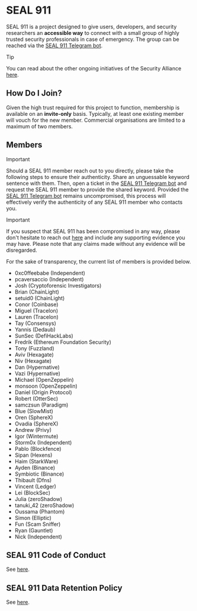 # SEAL 911

SEAL 911 is a project designed to give users, developers, and security researchers an **accessible way** to connect with a small group of highly trusted security professionals in case of emergency. The group can be reached via the [SEAL 911 Telegram bot](https://t.me/seal_911_bot).

> [!TIP]
> You can read about the other ongoing initiatives of the Security Alliance [here](https://securityalliance.org).

## How Do I Join?

Given the high trust required for this project to function, membership is available on an **invite-only** basis. Typically, at least one existing member will vouch for the new member. Commercial organisations are limited to a maximum of two members.

## Members

> [!IMPORTANT]
> Should a SEAL 911 member reach out to you directly, please take the following steps to ensure their authenticity. Share an unguessable keyword sentence with them. Then, open a ticket in the [SEAL 911 Telegram bot](https://t.me/seal_911_bot) and request the SEAL 911 member to provide the shared keyword. Provided the [SEAL 911 Telegram bot](https://t.me/seal_911_bot) remains uncompromised, this process will effectively verify the authenticity of any SEAL 911 member who contacts you.

> [!IMPORTANT]
> If you suspect that SEAL 911 has been compromised in any way, please don't hesitate to reach out [here](https://securityalliance.org/.well-known/security.txt) and include any supporting evidence you may have. Please note that any claims made without any evidence will be disregarded.

For the sake of transparency, the current list of members is provided below.

- 0xc0ffeebabe (Independent)
- pcaversaccio (Independent)
- Josh (Cryptoforensic Investigators)
- Brian (ChainLight)
- setuid0 (ChainLight)
- Conor (Coinbase)
- Miguel (Tracelon)
- Lauren (Tracelon)
- Tay (Consensys)
- Yannis (Dedaub)
- SunSec (DefiHackLabs)
- Fredrik (Ethereum Foundation Security)
- Tony (Fuzzland)
- Aviv (Hexagate)
- Niv (Hexagate)
- Dan (Hypernative)
- Vazi (Hypernative)
- Michael (OpenZeppelin)
- monsoon (OpenZeppelin)
- Daniel (Origin Protocol)
- Robert (OtterSec)
- samczsun (Paradigm)
- Blue (SlowMist)
- Oren (SphereX)
- Ovadia (SphereX)
- Andrew (Privy)
- Igor (Wintermute)
- Storm0x (Independent)
- Pablo (Blockfence)
- Sipan (Hexens)
- Haim (StarkWare)
- Ayden (Binance)
- Symbiotic (Binance)
- Thibault (Dfns)
- Vincent (Ledger)
- Lei (BlockSec)
- Julia (zeroShadow)
- tanuki_42 (zeroShadow)
- Oussama (Phantom)
- Simon (Elliptic)
- Fun (Scam Sniffer)
- Ryan (Gauntlet)
- Nick (Independent)

## SEAL 911 Code of Conduct

See [here](./CODE_OF_CONDUCT.md).

## SEAL 911 Data Retention Policy

See [here](./DATA_RETENTION_POLICY.md).
